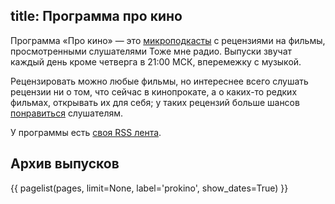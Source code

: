 title: Программа про кино
---
Программа «Про кино» — это [микроподкасты](/mcast.html) с рецензиями на фильмы,
просмотренными слушателями Тоже мне радио.  Выпуски звучат каждый день кроме
четверга в 21:00 МСК, вперемежку с музыкой.

Рецензировать можно любые фильмы, но интереснее всего слушать рецензии ни о том,
что сейчас в кинопрокате, а о каких-то редких фильмах, открывать их для себя;
у таких рецензий больше шансов [понравиться](/jabber.html) слушателям.

У программы есть [своя RSS лента](/prokino.xml).


## Архив выпусков

{{ pagelist(pages, limit=None, label='prokino', show_dates=True) }}
